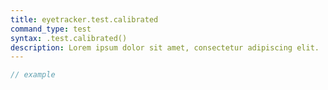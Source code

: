 ```yaml
---
title: eyetracker.test.calibrated
command_type: test
syntax: .test.calibrated()
description: Lorem ipsum dolor sit amet, consectetur adipiscing elit.
---
```


```javascript
// example
```